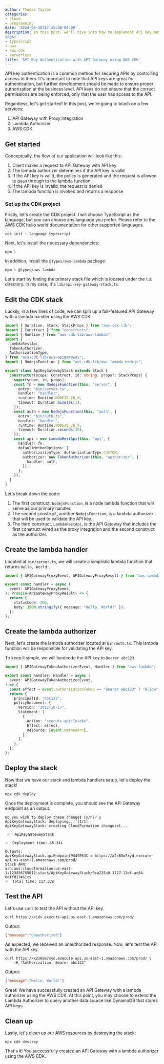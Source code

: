 ```yaml
---
author: Thomas Taylor
categories:
- cloud
- programming
date: '2024-06-30T17:35:00-04:00'
description: In this post, we'll dive into how to implement API key authentication with API Gateway using a lambda authorizer.
tags:
- typescript
- aws
- aws-cdk
- serverless
title: 'API Key Authentication with API Gateway using AWS CDK'
---
```


API key authentication is a common method for securing APIs by controlling access to them. It's important to note that API keys are great for authentication, but further development should be made to ensure proper authorization at the business level. API keys do not ensure that the correct permissions are being enforced, only that the user has access to the API.

Regardless, let's get started! In this post, we're going to touch on a few services:

1. API Gateway with Proxy Integration
2. Lambda Authorizer
4. AWS CDK

## Get started

Conceptually, the flow of our application will look like this:

1. Client makes a request to API Gateway with API key
2. The lambda authorizer determines if the API key is valid
3. If the API key is valid, the policy is generated and the request is allowed to pass through to the lambda function
4. If the API key is invalid, the request is denied
5. The lambda function is invoked and returns a response

### Set up the CDK project

Firstly, let's create the CDK project. I will choose TypeScript as the language, but you can choose any language you prefer. Please refer to the [AWS CDK hello world documentation][1] for other supported languages.

```shell
cdk init --language typescript
```

Next, let's install the necessary dependencies:

```shell
npm i
```

In addition, install the `@types/aws-lambda` package:

```shell
npm i @types/aws-lambda
```

Let's start by finding the primary stack file which is located under the `lib` directory. In my case, it's `lib/api-key-gateway-stack.ts`.

## Edit the CDK stack

Luckily, in a few lines of code, we can spin up a full-featured API Gateway with a lambda handler using the AWS CDK.

```typescript
import { Duration, Stack, StackProps } from "aws-cdk-lib";
import { Construct } from "constructs";
import { Runtime } from "aws-cdk-lib/aws-lambda";
import {
  LambdaRestApi,
  TokenAuthorizer,
  AuthorizationType,
} from "aws-cdk-lib/aws-apigateway";
import { NodejsFunction } from "aws-cdk-lib/aws-lambda-nodejs";

export class ApiKeyGatewayStack extends Stack {
  constructor(scope: Construct, id: string, props?: StackProps) {
    super(scope, id, props);
    const fn = new NodejsFunction(this, "server", {
      entry: "bin/server.ts",
      handler: "handler",
      runtime: Runtime.NODEJS_20_X,
      timeout: Duration.minutes(1),
    });
    const auth = new NodejsFunction(this, "auth", {
      entry: "bin/auth.ts",
      handler: "handler",
      runtime: Runtime.NODEJS_20_X,
      timeout: Duration.seconds(10),
    });
    const api = new LambdaRestApi(this, "api", {
      handler: fn,
      defaultMethodOptions: {
        authorizationType: AuthorizationType.CUSTOM,
        authorizer: new TokenAuthorizer(this, "authorizer", {
          handler: auth,
        }),
      },
    });
  }
}
```

Let's break down the code:

1. The first construct, `NodejsFunction`, is a node lambda function that will serve as our primary handler.
2. The second construct, another `NodejsFunction`, is a lambda authorizer that will be used to validate the API key.
3. The third construct, `LambdaRestApi`, is the API Gateway that includes the first construct wired as the proxy integration and the second construct as the authorizer.

## Create the lambda handler

Located at `bin/server.ts`, we will create a simplistic lambda function that returns `Hello, World!`.

```typescript
import { APIGatewayProxyEvent, APIGatewayProxyResult } from "aws-lambda";

export const handler = async (
  event: APIGatewayProxyEvent,
): Promise<APIGatewayProxyResult> => {
  return {
    statusCode: 200,
    body: JSON.stringify({ message: "Hello, World!" }),
  };
};
```

## Create the lambda authorizer

Next, let's create the lambda authorizer located at `bin/auth.ts`. This lambda function will be responsible for validating the API key.

To keep it simple, we will hardcode the API key to `Bearer abc123`.

```typescript
import { APIGatewayTokenAuthorizerEvent, Handler } from "aws-lambda";

export const handler: Handler = async (
  event: APIGatewayTokenAuthorizerEvent,
) => {
  const effect = event.authorizationToken == "Bearer abc123" ? "Allow" : "Deny";
  return {
    principalId: "abc123",
    policyDocument: {
      Version: "2012-10-17",
      Statement: [
        {
          Action: "execute-api:Invoke",
          Effect: effect,
          Resource: [event.methodArn],
        },
      ],
    },
  };
};
```

## Deploy the stack

Now that we have our stack and lambda handlers setup, let's deploy the stack!

```shell
npx cdk deploy
```

Once the deployment is complete, you should see the API Gateway endpoint as an output.

```text
Do you wish to deploy these changes (y/n)? y
ApiKeyGatewayStack: deploying... [1/1]
ApiKeyGatewayStack: creating CloudFormation changeset...

 ✅  ApiKeyGatewayStack

✨  Deployment time: 45.34s

Outputs:
ApiKeyGatewayStack.apiEndpoint9349E63C = https://x2s65m7xyd.execute-api.us-east-1.amazonaws.com/prod/
Stack ARN:
arn:aws:cloudformation:us-east-1:123456789012:stack/ApiKeyGatewayStack/0ca225a0-3727-11ef-ae64-0affd17461c9
✨  Total time: 117.33s
```

## Test the API

Let's use `curl` to test the API without the API key.

```shell
curl https://<id>.execute-api.us-east-1.amazonaws.com/prod/
```

Output:

```json
{"message":"Unauthorized"}
```

As expected, we received an unauthorized response. Now, let's test the API with the API key.

```shell
curl https://x2s65m7xyd.execute-api.us-east-1.amazonaws.com/prod/ \
    -H "Authorization: Bearer abc123"
```

Output:

```json
{"message":"Hello, World!"}
```

Great! We have successfully created an API Gateway with a lambda authorizer using the AWS CDK. At this point, you may choose to extend the Lambda Authorizer to query another data source like DynamoDB that stores API keys.

## Clean up

Lastly, let's clean up our AWS resources by destroying the stack:

```shell
npx cdk destroy
```

That's it! You successfully created an API Gateway with a lambda authorizer using the AWS CDK.

[1]: https://docs.aws.amazon.com/cdk/v2/guide/hello_world.html
